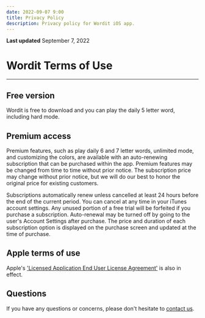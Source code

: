 ```yaml
---
date: 2022-09-07 9:00
title: Privacy Policy
description: Privacy policy for Wordit iOS app.
---
```


**Last updated**
September 7, 2022

# Wordit Terms of Use
<hr />

## Free version
Wordit is free to download and you can play the daily 5 letter word, including hard mode.

## Premium access
Premium features, such as play daily 6 and 7 letter words, unlimited mode, and customizing the colors, are available with an auto-renewing subscription that can be purchased within the app. Premium features may be changed from time to time without prior notice. The subscription price may change without prior notice, but we will do our best to honor the original price for existing customers.

Subscriptions automatically renew unless cancelled at least 24 hours before the end of the current period. You can cancel at any time in your iTunes account settings. Any unused portion of a free trial will be forfeited if you purchase a subscription. Auto-renewal may be turned off by going to the user's Account Settings after purchase. The price and duration of each subscription option is displayed on the purchase screen and updated at the time of purchase.

## Apple terms of use
Apple's ['Licensed Application End User License Agreement'](https://www.apple.com/legal/internet-services/itunes/dev/stdeula/) is also in effect. 

## Questions
If you have any questions or concerns, please don't hesitate to [contact us](mailto:wordit.app@ericschofield.dev).

